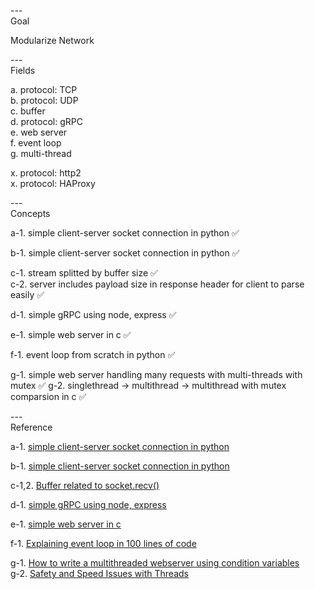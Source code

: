 ---\
Goal

Modularize Network



---\
Fields

a. protocol: TCP\
b. protocol: UDP\
c. buffer\
d. protocol: gRPC\
e. web server\
f. event loop\
g. multi-thread

x. protocol: http2\
x. protocol: HAProxy

---\
Concepts


a-1. simple client-server socket connection in python :white_check_mark:

b-1. simple client-server socket connection in python :white_check_mark:

c-1. stream splitted by buffer size :white_check_mark:\
c-2. server includes payload size in response header for client to parse easily :white_check_mark:

d-1. simple gRPC using node, express :white_check_mark:

e-1. simple web server in c :white_check_mark:

f-1. event loop from scratch in python :white_check_mark:

g-1. simple web server handling many requests with multi-threads with mutex :white_check_mark:
g-2. singlethread -> multithread -> multithread with mutex comparsion in c :white_check_mark:

---\
Reference


a-1. [simple client-server socket connection in python](https://cumulativebackendstack.blogspot.com/2021/03/tcp-with-socket-programming-in-python-1.html)

b-1. [simple client-server socket connection in python](https://cumulativebackendstack.blogspot.com/2021/03/udp-with-python-udpuser-datagram.html)

c-1,2. [Buffer related to socket.recv()](https://cumulativebackendstack.blogspot.com/2021/03/buffer-related-to-socketrecv.html)

d-1. [simple gRPC using node, express](https://blog.naver.com/jhc9639/222642712063)

e-1. [simple web server in c](https://github.com/infraredCoding/cerveur.git)

f-1. [Explaining event loop in 100 lines of code](https://iximiuz.com/en/posts/explain-event-loop-in-100-lines-of-code/)

g-1. [How to write a multithreaded webserver using condition variables](https://www.youtube.com/watch?v=P6Z5K8zmEmc&list=PL9IEJIKnBJjH_zM5LnovnoaKlXML5qh17&index=7) \
g-2. [Safety and Speed Issues with Threads](https://www.youtube.com/watch?v=9axu8CUvOKY&list=PL9IEJIKnBJjFZxuqyJ9JqVYmuFZHr7CFM&index=3)
